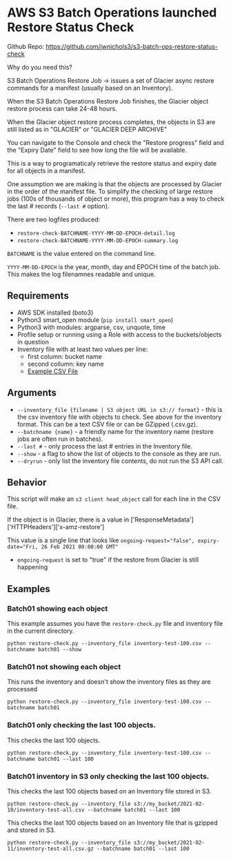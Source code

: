 # AWS S3 Batch Operations launched Restore Status Check

Github Repo: https://github.com/jwnichols3/s3-batch-ops-restore-status-check

Why do you need this? 

S3 Batch Operations Restore Job -> issues a set of Glacier async restore commands for a manifest (usually based on an Inventory).

When the S3 Batch Operations Restore Job finishes, the Glacier object restore process can take 24-48 hours.

When the Glacier object restore process completes, the objects in S3 are still listed as in "GLACIER" or "GLACIER DEEP ARCHIVE"

You can navigate to the Console and check the "Restore progress" field and the "Expiry Date" field to see how long the file will be available.

This is a way to programaticaly retrieve the restore status and expiry date for all objects in a manifest. 

One assumption we are making is that the objects are processed by Glacier in the order of the manifest file. To simplify the checking of large restore jobs (100s of thousands of object or more), this program has a way to check the last # records (`--last #` option).

There are two logfiles produced:
* `restore-check-BATCHNAME-YYYY-MM-DD-EPOCH-detail.log`
* `restore-check-BATCHNAME-YYYY-MM-DD-EPOCH-summary.log`
  
`BATCHNAME` is the value entered on the command line.

`YYYY-MM-DD-EPOCH` is the year, month, day and EPOCH time of the batch job. This makes the log filenamnes readable and unique.
## Requirements

* AWS SDK installed (boto3)
* Python3 smart_open module (`pip install smart_open`)
* Python3 with modules: argparse, csv, unquote, time
* Profile setup or running using a Role with access to the buckets/objects in question
* Inventory file with at least two values per line:
  * first column: bucket name
  * second collumn: key name
  * [Example CSV File](inventory-example.csv)

## Arguments

* `--inventory_file {filename | S3 object URL in s3:// format}` - this is the csv inventory file with objects to check. See above for the inventory format. This can be a text CSV file or can be GZipped (.csv.gz).
* `--batchname {name}` - a friendly name for the inventory name (restore jobs are often run in batches).
* `--last #` - only process the last # entries in the Inventory file.
* `--show` - a flag to show the list of objects to the console as they are run.
* `--dryrun` - only list the inventory file contents, do not run the S3 API call.

## Behavior

This script will make an `s3 client head_object` call for each line in the CSV file.

If the object is in Glacier, there is a value in ['ResponseMetadata']['HTTPHeaders']['x-amz-restore']

This value is a single line that looks like `ongoing-request="false", expiry-date="Fri, 26 Feb 2021 00:00:00 GMT"`

* `ongoing-request` is set to "true" if the restore from Glacier is still happening
## Examples

### Batch01 showing each object

This example assumes you have the `restore-check.py` file and inventory file in the current directory.
```
python restore-check.py --inventory_file inventory-test-100.csv --batchname batch01 --show
```
### Batch01 not showing each object

This runs the inventory and doesn't show the inventory files as they are processed

```
python restore-check.py --inventory_file inventory-test-100.csv --batchname batch01
```

### Batch01 only checking the last 100 objects.

This checks the last 100 objects.

```
python restore-check.py --inventory_file inventory-test-100.csv --batchname batch01 --last 100
```

### Batch01 inventory in S3 only checking the last 100 objects.

This checks the last 100 objects based on an Inventory file stored in S3.

```
python restore-check.py --inventory_file s3://my_bucket/2021-02-10/inventory-test-all.csv --batchname batch01 --last 100
```

This checks the last 100 objects based on an Inventory file that is gzipped and stored in S3.

```
python restore-check.py --inventory_file s3://my_bucket/2021-02-11/inventory-test-all.csv.gz --batchname batch01 --last 100
```


